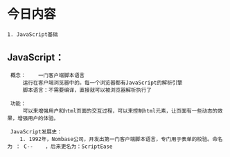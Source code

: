 # 今日内容
	1. JavaScript基础


## JavaScript：
	 概念：	一门客户端脚本语言
		 运行在客户端浏览器中的。每一个浏览器都有JavaScript的解析引擎
		 脚本语言：不需要编译，直接就可以被浏览器解析执行了
	
	 功能：
		 可以来增强用户和html页面的交互过程，可以来控制html元素，让页面有一些动态的效果，增强用户的体验。
	
	 JavaScript发展史：
		1. 1992年，Nombase公司，开发出第一门客户端脚本语言，专门用于表单的校验。命名为 ： C--	，后来更名为：ScriptEase